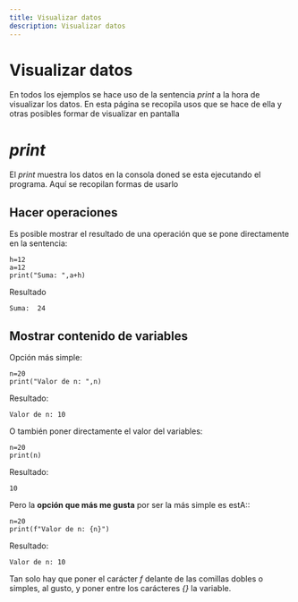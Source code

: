 ```yaml
---
title: Visualizar datos
description: Visualizar datos
---
```


# Visualizar datos

En todos los ejemplos se hace uso de la sentencia *print* a la hora de visualizar los datos. En esta página se recopila usos que se hace de ella y otras posibles formar de visualizar en pantalla

# *print*

El *print* muestra los datos en la consola doned se esta ejecutando el programa. Aquí se recopilan formas de usarlo

## Hacer operaciones

Es posible mostrar el resultado de una operación que se pone directamente en la sentencia:
```tpl
h=12
a=12
print("Suma: ",a+h)
```
Resultado
```
Suma:  24
```

## Mostrar contenido de variables

Opción más simple:
```tpl
n=20
print("Valor de n: ",n)
```
Resultado:
```
Valor de n: 10
```
O también poner directamente el valor del variables:
```tpl
n=20
print(n)
```
Resultado:
```
10
```

Pero la **opción que más me gusta** por ser la más simple es estA::
```tpl
n=20
print(f"Valor de n: {n}")
```
Resultado:
```
Valor de n: 10
```

Tan solo hay que poner el carácter *f* delante de las comillas dobles o simples, al gusto, y poner entre los carácteres *{}* la variable.



